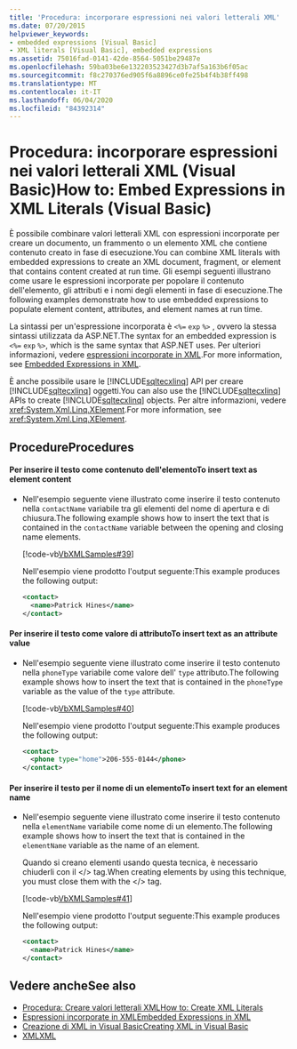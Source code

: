 ```yaml
---
title: 'Procedura: incorporare espressioni nei valori letterali XML'
ms.date: 07/20/2015
helpviewer_keywords:
- embedded expressions [Visual Basic]
- XML literals [Visual Basic], embedded expressions
ms.assetid: 75016fad-0141-42de-8564-5051be29487e
ms.openlocfilehash: 59ba03be6e132203523427d3b7af5a163b6f05ac
ms.sourcegitcommit: f8c270376ed905f6a8896ce0fe25b4f4b38ff498
ms.translationtype: MT
ms.contentlocale: it-IT
ms.lasthandoff: 06/04/2020
ms.locfileid: "84392314"
---
```

# <a name="how-to-embed-expressions-in-xml-literals-visual-basic"></a><span data-ttu-id="ab531-102">Procedura: incorporare espressioni nei valori letterali XML (Visual Basic)</span><span class="sxs-lookup"><span data-stu-id="ab531-102">How to: Embed Expressions in XML Literals (Visual Basic)</span></span>
<span data-ttu-id="ab531-103">È possibile combinare valori letterali XML con espressioni incorporate per creare un documento, un frammento o un elemento XML che contiene contenuto creato in fase di esecuzione.</span><span class="sxs-lookup"><span data-stu-id="ab531-103">You can combine XML literals with embedded expressions to create an XML document, fragment, or element that contains content created at run time.</span></span> <span data-ttu-id="ab531-104">Gli esempi seguenti illustrano come usare le espressioni incorporate per popolare il contenuto dell'elemento, gli attributi e i nomi degli elementi in fase di esecuzione.</span><span class="sxs-lookup"><span data-stu-id="ab531-104">The following examples demonstrate how to use embedded expressions to populate element content, attributes, and element names at run time.</span></span>  
  
 <span data-ttu-id="ab531-105">La sintassi per un'espressione incorporata è `<%=` `exp` `%>` , ovvero la stessa sintassi utilizzata da ASP.NET.</span><span class="sxs-lookup"><span data-stu-id="ab531-105">The syntax for an embedded expression is `<%=` `exp` `%>`, which is the same syntax that ASP.NET uses.</span></span> <span data-ttu-id="ab531-106">Per ulteriori informazioni, vedere [espressioni incorporate in XML](embedded-expressions-in-xml.md).</span><span class="sxs-lookup"><span data-stu-id="ab531-106">For more information, see [Embedded Expressions in XML](embedded-expressions-in-xml.md).</span></span>  
  
 <span data-ttu-id="ab531-107">È anche possibile usare le [!INCLUDE[sqltecxlinq](~/includes/sqltecxlinq-md.md)] API per creare [!INCLUDE[sqltecxlinq](~/includes/sqltecxlinq-md.md)] oggetti.</span><span class="sxs-lookup"><span data-stu-id="ab531-107">You can also use the [!INCLUDE[sqltecxlinq](~/includes/sqltecxlinq-md.md)] APIs to create [!INCLUDE[sqltecxlinq](~/includes/sqltecxlinq-md.md)] objects.</span></span> <span data-ttu-id="ab531-108">Per altre informazioni, vedere <xref:System.Xml.Linq.XElement>.</span><span class="sxs-lookup"><span data-stu-id="ab531-108">For more information, see <xref:System.Xml.Linq.XElement>.</span></span>  
  
## <a name="procedures"></a><span data-ttu-id="ab531-109">Procedure</span><span class="sxs-lookup"><span data-stu-id="ab531-109">Procedures</span></span>  
  
#### <a name="to-insert-text-as-element-content"></a><span data-ttu-id="ab531-110">Per inserire il testo come contenuto dell'elemento</span><span class="sxs-lookup"><span data-stu-id="ab531-110">To insert text as element content</span></span>  
  
- <span data-ttu-id="ab531-111">Nell'esempio seguente viene illustrato come inserire il testo contenuto nella `contactName` variabile tra gli elementi del nome di apertura e di chiusura.</span><span class="sxs-lookup"><span data-stu-id="ab531-111">The following example shows how to insert the text that is contained in the `contactName` variable between the opening and closing name elements.</span></span>  
  
     [!code-vb[VbXMLSamples#39](~/samples/snippets/visualbasic/VS_Snippets_VBCSharp/VbXMLSamples/VB/XMLSamples14.vb#39)]  
  
     <span data-ttu-id="ab531-112">Nell'esempio viene prodotto l'output seguente:</span><span class="sxs-lookup"><span data-stu-id="ab531-112">This example produces the following output:</span></span>  
  
    ```xml  
    <contact>  
      <name>Patrick Hines</name>  
    </contact>  
    ```  
  
#### <a name="to-insert-text-as-an-attribute-value"></a><span data-ttu-id="ab531-113">Per inserire il testo come valore di attributo</span><span class="sxs-lookup"><span data-stu-id="ab531-113">To insert text as an attribute value</span></span>  
  
- <span data-ttu-id="ab531-114">Nell'esempio seguente viene illustrato come inserire il testo contenuto nella `phoneType` variabile come valore dell' `type` attributo.</span><span class="sxs-lookup"><span data-stu-id="ab531-114">The following example shows how to insert the text that is contained in the `phoneType` variable as the value of the `type` attribute.</span></span>  
  
     [!code-vb[VbXMLSamples#40](~/samples/snippets/visualbasic/VS_Snippets_VBCSharp/VbXMLSamples/VB/XMLSamples14.vb#40)]  
  
     <span data-ttu-id="ab531-115">Nell'esempio viene prodotto l'output seguente:</span><span class="sxs-lookup"><span data-stu-id="ab531-115">This example produces the following output:</span></span>  
  
    ```xml  
    <contact>  
      <phone type="home">206-555-0144</phone>  
    </contact>  
    ```  
  
#### <a name="to-insert-text-for-an-element-name"></a><span data-ttu-id="ab531-116">Per inserire il testo per il nome di un elemento</span><span class="sxs-lookup"><span data-stu-id="ab531-116">To insert text for an element name</span></span>  
  
- <span data-ttu-id="ab531-117">Nell'esempio seguente viene illustrato come inserire il testo contenuto nella `elementName` variabile come nome di un elemento.</span><span class="sxs-lookup"><span data-stu-id="ab531-117">The following example shows how to insert the text that is contained in the `elementName` variable as the name of an element.</span></span>  
  
     <span data-ttu-id="ab531-118">Quando si creano elementi usando questa tecnica, è necessario chiuderli con il \</> tag.</span><span class="sxs-lookup"><span data-stu-id="ab531-118">When creating elements by using this technique, you must close them with the \</> tag.</span></span>  
  
     [!code-vb[VbXMLSamples#41](~/samples/snippets/visualbasic/VS_Snippets_VBCSharp/VbXMLSamples/VB/XMLSamples14.vb#41)]  
  
     <span data-ttu-id="ab531-119">Nell'esempio viene prodotto l'output seguente:</span><span class="sxs-lookup"><span data-stu-id="ab531-119">This example produces the following output:</span></span>  
  
    ```xml  
    <contact>  
      <name>Patrick Hines</name>  
    </contact>  
    ```  
  
## <a name="see-also"></a><span data-ttu-id="ab531-120">Vedere anche</span><span class="sxs-lookup"><span data-stu-id="ab531-120">See also</span></span>

- [<span data-ttu-id="ab531-121">Procedura: Creare valori letterali XML</span><span class="sxs-lookup"><span data-stu-id="ab531-121">How to: Create XML Literals</span></span>](how-to-create-xml-literals.md)
- [<span data-ttu-id="ab531-122">Espressioni incorporate in XML</span><span class="sxs-lookup"><span data-stu-id="ab531-122">Embedded Expressions in XML</span></span>](embedded-expressions-in-xml.md)
- [<span data-ttu-id="ab531-123">Creazione di XML in Visual Basic</span><span class="sxs-lookup"><span data-stu-id="ab531-123">Creating XML in Visual Basic</span></span>](creating-xml.md)
- [<span data-ttu-id="ab531-124">XML</span><span class="sxs-lookup"><span data-stu-id="ab531-124">XML</span></span>](index.md)
